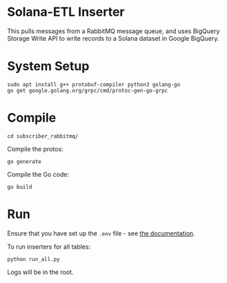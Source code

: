 # Solana-ETL Inserter

This pulls messages from a RabbitMQ message queue, and uses BigQuery Storage Write API to write records to a Solana dataset in Google BigQuery. 

# System Setup
```
sudo apt install g++ protobuf-compiler python3 golang-go
go get google.golang.org/grpc/cmd/protoc-gen-go-grpc
```

# Compile
```
cd subscriber_rabbitmq/
```

Compile the protos:
```
go generate
```

Compile the Go code:
```
go build
```

# Run
Ensure that you have set up the `.env` file - see [the documentation](/docs/env.md).

To run inserters for all tables:
```
python run_all.py
```

Logs will be in the root.
